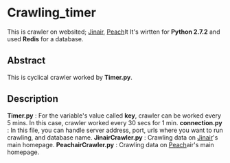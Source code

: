 # Crawling_timer

This is crawler on websited; [Jinair](http://www.jinair.com/), [Peach](http://www.flypeach.com/pc/kr)It
It's wirtten for **Python 2.7.2** and used **Redis** for a database.

Abstract
---
This is cyclical crawler worked by **Timer.py**.

Description
---
**Timer.py** : For the variable's value called **key**, crawler can be worked every 5 mins. In this case, crawler worked every 30 secs for 1 min.
**connection.py** : In this file, you can handle server address, port, urls where you want to run crawling, and database name.
**JinairCrawler.py** : Crawling data on [Jinair](http://www.jinair.com/)'s main homepage.
**PeachairCrawler.py** : Crawling data on [Peach](http://www.flypeach.com/pc/kr)air's main homepage.
